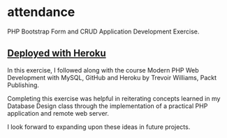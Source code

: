 # attendance
PHP Bootstrap Form and CRUD Application Development Exercise.

[Deployed with Heroku](https://attendanceform.herokuapp.com/)
---
In this exercise, I followed along with the course Modern PHP Web Development with MySQL, GitHub and Heroku by Trevoir Williams, Packt Publishing.

Completing this exercise was helpful in reiterating concepts learned in my Database Design class through the implementation of a practical PHP application and remote web server.

I look forward to expanding upon these ideas in future projects.
